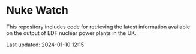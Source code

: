 # Nuke Watch

This repository includes code for retrieving the latest information available on the output of EDF nuclear power plants in the UK.

Last updated: 2024-01-10 12:15